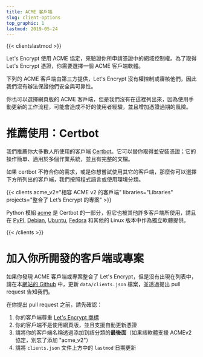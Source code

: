 ```yaml
---
title: ACME 客戶端
slug: client-options
top_graphic: 1
lastmod: 2019-05-24
---
```


{{< clientslastmod >}}

Let's Encrypt 使用 ACME 協定，來驗證你所申請憑證中的網域控制權。為了取得 Let's Encrypt 憑證，你需要選擇一個 ACME 客戶端軟體。

下列的 ACME 客戶端由第三方提供，Let's Encrypt 沒有權控制或審核他們，因此我們沒有辦法保證他們安全與可靠性。

你也可以選擇網頁版的 ACME 客戶端，但是我們沒有在這裡列出來，因為使用手動更新的工作流程，可能會造成不好的使用者經驗，並且增加憑證過期的風險。

# 推薦使用：Certbot

我們推薦你大多數人所使用的客戶端 [Certbot](https://certbot.eff.org/)。它可以替你取得並安裝憑證；它的操作簡單、適用於多個作業系統，並且有完整的文檔。

如果 certbot 不符合你的需求，或是你想嘗試使用其它的客戶端，那麼你可以選擇下方所列出的客戶端，我們按照程式語言或使用環境分類。

{{< clients acme_v2="相容 ACME v2 的客戶端" libraries="Libraries" projects="整合了 Let’s Encrypt 的專案" >}}

Python 模組 [acme](https://github.com/certbot/certbot/tree/master/acme) 是 Certbot 的一部分，但它也被其他許多客戶端所使用，請且在 [PyPI](https://pypi.python.org/pypi/acme), [Debian](https://packages.debian.org/search?keywords=python-acme), [Ubuntu](https://launchpad.net/ubuntu/+source/python-acme), [Fedora](https://bodhi.fedoraproject.org/updates/?packages=python-acme) 和其他的 Linux 版本中作為獨立軟體提供。

{{< /clients >}}

# 加入你所開發的客戶端或專案

如果你發現 ACME 客戶端或專案整合了 Let's Encrypt，但是沒有出現在列表中，請在本[網站的 Github](https://github.com/letsencrypt/website/) 中，更新 `data/clients.json` 檔案，並透過提出 pull request 告知我們。


在你提出 pull request 之前，請先確認：

1. 你的客戶端尊重 [Let's Encrypt 商標](https://www.abetterinternet.org/trademarks)
1. 你的客戶端不是使用網頁版，並且支援自動更新憑證
1. 請將你的客戶端名稱透過添加到該分類的**最後面**（如果該軟體支援 ACMEv2 協定，別忘了添加 "acme_v2"）
1. 請將 `clients.json` 文件上方中的 `lastmod` 日期更新
